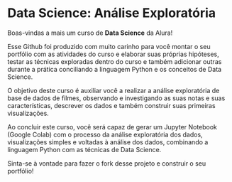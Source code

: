 # Data Science: Análise Exploratória

Boas-vindas a mais um curso de **Data Science** da Alura!

Esse Github foi produzido com muito carinho para você montar o seu portfólio com as atividades do curso e elaborar suas próprias hipóteses, testar as técnicas exploradas
dentro do curso e também adicionar outras durante a prática conciliando a linguagem Python e os conceitos de Data Science.

O objetivo deste curso é auxiliar você a realizar a análise exploratória de base de dados de filmes, observando e investigando as suas notas e suas características,
descrever os dados e também construir suas primeiras visualizações.

Ao concluir este curso, você será capaz de gerar um Jupyter Notebook (Google Colab) com o processo da análise exploratória dos dados, visualizações simples e voltadas à 
análise dos dados, combinando a linguagem Python com as técnicas de Data Science.

Sinta-se à vontade para fazer o fork desse projeto e construir o seu portfólio!
